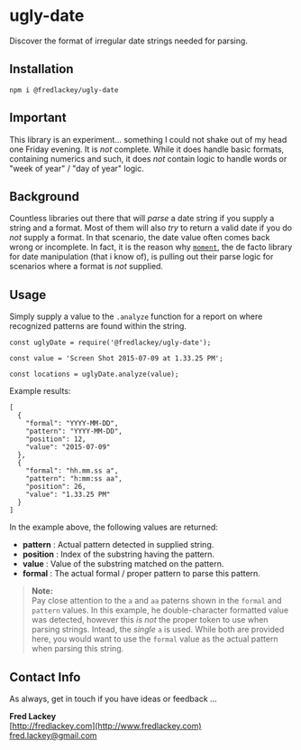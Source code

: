 # ugly-date
Discover the format of irregular date strings needed for parsing.

## Installation  

`npm i @fredlackey/ugly-date`

## Important  
This library is an experiment... something I could not shake out of my head one Friday evening.  It is _not_ complete.  While it does handle basic formats, containing numerics and such, it does _not_ contain logic to handle words or "week of year" / "day of year" logic.

## Background  
Countless libraries out there that will _parse_ a date string if you supply a string and a format.  Most of them will also _try_ to return a valid date if you do _not_ supply a format.  In that scenario, the date value often comes back wrong or incomplete.  In fact, it is the reason why [`moment`](https://momentjs.com/), the de facto library for date manipulation (that i know of), is pulling out their parse logic for scenarios where a format is _not_ supplied.

## Usage
Simply supply a value to the `.analyze` function for a report on where recognized patterns are found within the string.

```
const uglyDate = require('@fredlackey/ugly-date');

const value = 'Screen Shot 2015-07-09 at 1.33.25 PM';

const locations = uglyDate.analyze(value);
```
Example results:
```
[
  {
    "formal": "YYYY-MM-DD",
    "pattern": "YYYY-MM-DD",
    "position": 12,
    "value": "2015-07-09"
  },
  {
    "formal": "hh.mm.ss a",
    "pattern": "h:mm:ss aa",
    "position": 26,
    "value": "1.33.25 PM"
  }
]
```
In the example above, the following values are returned:

  * **pattern** : Actual pattern detected in supplied string.
  * **position** : Index of the substring having the pattern.
  * **value** : Value of the substring matched on the pattern.
  * **formal** : The actual formal / proper pattern to parse this pattern.
  
  > **Note:**  
  > Pay close attention to the `a` and `aa` paterns shown in the `formal` and `pattern` values.  In this example, he double-character formatted value was detected, however this _is not_ the proper token to use when parsing strings.  Intead, the _single_ `a` is used.  While both are provided here, you would want to use the `formal` value as the actual pattern when parsing this string.


## Contact Info  
As always, get in touch if you have ideas or feedback ...

**Fred Lackey**  
[http://fredlackey.com](http://www.fredlackey.com)  
[fred.lackey@gmail.com](mailto://fred.lackey@gmail.com)

